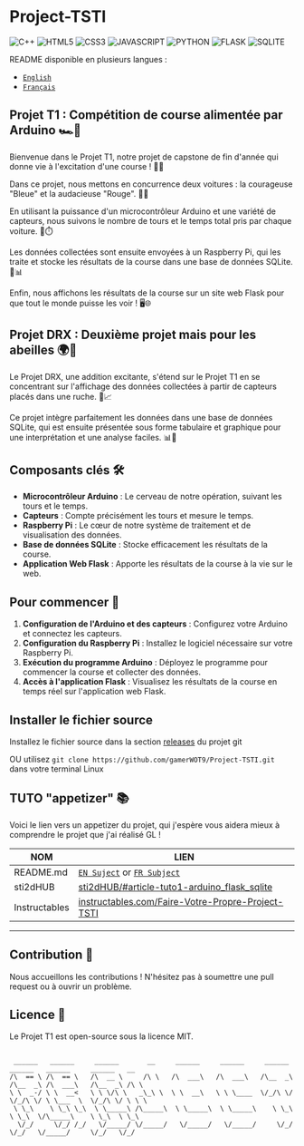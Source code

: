 # Project-TSTI

![C++](https://img.shields.io/badge/C%2B%2B-00599C?style=for-the-badge&logo=c%2B%2B&logoColor=white)
![HTML5](https://img.shields.io/badge/HTML-239120?style=for-the-badge&logo=html5&logoColor=white)
![CSS3](https://img.shields.io/badge/CSS-239120?&style=for-the-badge&logo=css3&logoColor=white)
![JAVASCRIPT](https://img.shields.io/badge/JavaScript-F7DF1E?style=for-the-badge&logo=javascript&logoColor=black)
![PYTHON](https://img.shields.io/badge/Python-3776AB?style=for-the-badge&logo=python&logoColor=white)
![FLASK](https://img.shields.io/badge/Flask-000000?style=for-the-badge&logo=flask&logoColor=white)
![SQLITE](https://img.shields.io/badge/SQLite-07405E?style=for-the-badge&logo=sqlite&logoColor=white)

README disponible en plusieurs langues :
- [`English`](README.md)
- [`Français`](README.fr.md)

## Projet T1 : Compétition de course alimentée par Arduino 🏎️🔌

Bienvenue dans le Projet T1, notre projet de capstone de fin d'année qui donne vie à l'excitation d'une course ! 🏁💨

Dans ce projet, nous mettons en concurrence deux voitures : la courageuse "Bleue" et la audacieuse "Rouge". 🚗🚗

En utilisant la puissance d'un microcontrôleur Arduino et une variété de capteurs, nous suivons le nombre de tours et le temps total pris par chaque voiture. 📏⏱️

Les données collectées sont ensuite envoyées à un Raspberry Pi, qui les traite et stocke les résultats de la course dans une base de données SQLite. 💾📊

Enfin, nous affichons les résultats de la course sur un site web Flask pour que tout le monde puisse les voir ! 🖥️🌐

## Projet DRX : Deuxième projet mais pour les abeilles 🌍🐝

Le Projet DRX, une addition excitante, s'étend sur le Projet T1 en se concentrant sur l'affichage des données collectées à partir de capteurs placés dans une ruche. 🐝📈

Ce projet intègre parfaitement les données dans une base de données SQLite, qui est ensuite présentée sous forme tabulaire et graphique pour une interprétation et une analyse faciles. 📊🎯

## Composants clés 🛠️

- **Microcontrôleur Arduino** : Le cerveau de notre opération, suivant les tours et le temps.
- **Capteurs** : Compte précisément les tours et mesure le temps.
- **Raspberry Pi** : Le cœur de notre système de traitement et de visualisation des données.
- **Base de données SQLite** : Stocke efficacement les résultats de la course.
- **Application Web Flask** : Apporte les résultats de la course à la vie sur le web.

## Pour commencer 🚀

1. **Configuration de l'Arduino et des capteurs** : Configurez votre Arduino et connectez les capteurs.
2. **Configuration du Raspberry Pi** : Installez le logiciel nécessaire sur votre Raspberry Pi.
3. **Exécution du programme Arduino** : Déployez le programme pour commencer la course et collecter des données.
4. **Accès à l'application Flask** : Visualisez les résultats de la course en temps réel sur l'application web Flask.

## Installer le fichier source

Installez le fichier source dans la section [releases](https://github.com/gamerWOT9/Project-TSTI/releases) du projet git

OU utilisez `git clone https://github.com/gamerWOT9/Project-TSTI.git` dans votre terminal Linux

## TUTO "appetizer" 📚

Voici le lien vers un appetizer du projet, qui j'espère vous aidera mieux à comprendre le projet que j'ai réalisé GL !

| NOM | LIEN |
|------|------|
| README.md | [`EN Suject`](<Potit Project (mise en bouche)/README.md>) or [`FR Subject`](<Potit Project (mise en bouche)/README.fr.md>)|
| sti2dHUB | [sti2dHUB/#article-tuto1-arduino_flask_sqlite](https://gamerwot9.github.io/sti2dHUB/#article-tuto1-arduino_flask_sqlite) |
| Instructables | [instructables.com/Faire-Votre-Propre-Project-TSTI](https://www.instructables.com/Faire-Votre-Propre-Project-TSTI/) |

---

## Contribution 🤝

Nous accueillons les contributions ! N'hésitez pas à soumettre une pull request ou à ouvrir un problème.

## Licence 📄

Le Projet T1 est open-source sous la licence MIT.

```

 ______   ______     ______       __     ______     ______     ______      ______   ______     ______   __    
/\  == \ /\  == \   /\  __ \     /\ \   /\  ___\   /\  ___\   /\__  _\    /\__  _\ /\  ___\   /\__  _\ /\ \   
\ \  _-/ \ \  __<   \ \ \/\ \   _\_\ \  \ \  __\   \ \ \____  \/_/\ \/    \/_/\ \/ \ \___  \  \/_/\ \/ \ \ \  
 \ \_\    \ \_\ \_\  \ \_____\ /\_____\  \ \_____\  \ \_____\    \ \_\       \ \_\  \/\_____\    \ \_\  \ \_\ 
  \/_/     \/_/ /_/   \/_____/ \/_____/   \/_____/   \/_____/     \/_/        \/_/   \/_____/     \/_/   \/_/ 
                                                                                                              

```
